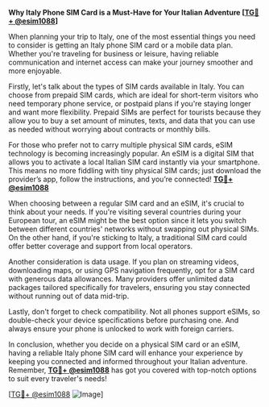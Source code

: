 **Why Italy Phone SIM Card is a Must-Have for Your Italian Adventure [[TG💪+ @esim1088](https://t.me/s/esim1088)]**

When planning your trip to Italy, one of the most essential things you need to consider is getting an Italy phone SIM card or a mobile data plan. Whether you're traveling for business or leisure, having reliable communication and internet access can make your journey smoother and more enjoyable. 

Firstly, let's talk about the types of SIM cards available in Italy. You can choose from prepaid SIM cards, which are ideal for short-term visitors who need temporary phone service, or postpaid plans if you're staying longer and want more flexibility. Prepaid SIMs are perfect for tourists because they allow you to buy a set amount of minutes, texts, and data that you can use as needed without worrying about contracts or monthly bills.

For those who prefer not to carry multiple physical SIM cards, eSIM technology is becoming increasingly popular. An eSIM is a digital SIM that allows you to activate a local Italian SIM card instantly via your smartphone. This means no more fiddling with tiny physical SIM cards; just download the provider’s app, follow the instructions, and you’re connected! **[TG💪+ @esim1088](https://t.me/s/esim1088)**

When choosing between a regular SIM card and an eSIM, it's crucial to think about your needs. If you're visiting several countries during your European tour, an eSIM might be the best option since it lets you switch between different countries' networks without swapping out physical SIMs. On the other hand, if you're sticking to Italy, a traditional SIM card could offer better coverage and support from local operators.

Another consideration is data usage. If you plan on streaming videos, downloading maps, or using GPS navigation frequently, opt for a SIM card with generous data allowances. Many providers offer unlimited data packages tailored specifically for travelers, ensuring you stay connected without running out of data mid-trip.

Lastly, don't forget to check compatibility. Not all phones support eSIMs, so double-check your device specifications before purchasing one. And always ensure your phone is unlocked to work with foreign carriers.

In conclusion, whether you decide on a physical SIM card or an eSIM, having a reliable Italy phone SIM card will enhance your experience by keeping you connected and informed throughout your Italian adventure. Remember, **[TG💪+ @esim1088](https://t.me/s/esim1088)** has got you covered with top-notch options to suit every traveler's needs!

[[TG💪+ @esim1088](https://t.me/s/esim1088) ![Image](https://i.postimg.cc/Y0z9fWf4/image.png)]